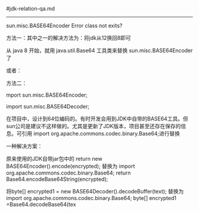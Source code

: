 #jdk-relation-qa.md

-----------------------------------------------------------------
sun.misc.BASE64Encoder Error class not exits?


方法一：其中之一的解决方法为：将jdk从12换回8即可

从 java 8 开始，就用 java.util.Base64 工具类来替换 sun.misc.BASE64Encoder 了

或者：

方法二：

mport sun.misc.BASE64Encoder;

import sun.misc.BASE64Decoder;

在项目中，设计到64位编码的。有时开发会用到JDK中自带的BASE64工具。但sun公司是建议不这样做的。尤其是更新了JDK版本，项目甚至还存在保存的信息。可引用 import org.apache.commons.codec.binary.Base64;进行替换

一种解决方案：

原来使用的JDK自带jar包中的
return new BASE64Encoder().encode(encrypted);
替换为
import org.apache.commons.codec.binary.Base64;
return Base64.encodeBase64String(encrypted);

将byte[] encrypted1 = new BASE64Decoder().decodeBuffer(text);
替换为
import org.apache.commons.codec.binary.Base64;
byte[] encrypted1 =Base64.decodeBase64(tex



